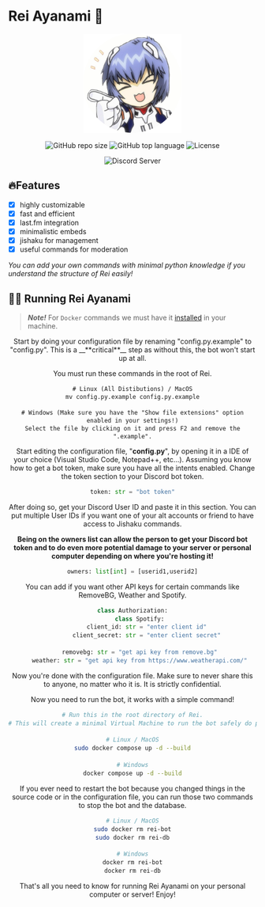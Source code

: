  # Rei Ayanami 🤖

<div align=center>
<img src="rei-pfp.png" width="200" height="200" />

![GitHub repo size](https://img.shields.io/github/repo-size/NERVCorporation/rei?style=for-the-badge)
![GitHub top language](https://img.shields.io/github/languages/top/NERVCorporation/rei?style=for-the-badge)
 ![License](https://camo.githubusercontent.com/d9b03b92063a55cc4391841c05463a86af0d39cac0536757c6602eafb1cbafaa/68747470733a2f2f696d672e736869656c64732e696f2f6769746875622f6c6963656e73652f7361746e61696e672f617374726f2d70617065723f636f6c6f723d253233324633373431267374796c653d666f722d7468652d6261646765)

 ![Discord Server](https://discordapp.com/api/guilds/1206246451840294942/widget.png?style=banner2)
</div>

 ## 🔥Features

 - [x] highly customizable
 - [x] fast and efficient
 - [x] last.fm integration
 - [x] minimalistic embeds
 - [x] jishaku for management
 - [x] useful commands for moderation

 *You can add your own commands with minimal python knowledge if you understand the structure of Rei easily!*

 ## 👩‍💻 Running Rei Ayanami

> **_Note!_** For `Docker` commands we must have it [installed](https://docs.docker.com/engine/install/) in your machine.

<div align=center>
Start by doing your configuration file by renaming "config.py.example" to "config.py". This is a __**critical**__ step as without this, the bot won't start up at all.

You must run these commands in the root of Rei.

```SH
# Linux (All Distibutions) / MacOS
mv config.py.example config.py.example

# Windows (Make sure you have the "Show file extensions" option enabled in your settings!)
Select the file by clicking on it and press F2 and remove the ".example".
```

Start editing the configuration file, "**config.py**", by opening it in a IDE of your choice (Visual Studio Code, Notepad++, etc...). Assuming you know how to get a bot token, make sure you have all the intents enabled. Change the token section to your Discord bot token.

```py
token: str = "bot token"
```

After doing so, get your Discord User ID and paste it in this section. You can put multiple User IDs if you want one of your alt accounts or friend to have access to Jishaku commands. 

__**Being on the owners list can allow the person to get your Discord bot token and to do even more potential damage to your server or personal computer depending on where you're hosting it!**__

```py
owners: list[int] = [userid1,userid2]
```

You can add if you want other API keys for certain commands like RemoveBG, Weather and Spotify.

```py
class Authorization:
    class Spotify:
        client_id: str = "enter client id"
        client_secret: str = "enter client secret"

    removebg: str = "get api key from remove.bg"
    weather: str = "get api key from https://www.weatherapi.com/"
```
 Now you're done with the configuration file. Make sure to never share this to anyone, no matter who it is. It is strictly confidential.

 Now you need to run the bot, it works with a simple command!

 ```sh
 # Run this in the root directory of Rei.
 # This will create a minimal Virtual Machine to run the bot safely do prevent damage on other important files or directories of your computer.

# Linux / MacOS
 sudo docker compose up -d --build

 # Windows
 docker compose up -d --build
 ```

If you ever need to restart the bot because you changed things in the source code or in the configuration file, you can run those two commands to stop the bot and the database.

```sh
# Linux / MacOS
sudo docker rm rei-bot
sudo docker rm rei-db

# Windows
docker rm rei-bot
docker rm rei-db
```

That's all you need to know for running Rei Ayanami on your personal computer or server! Enjoy!
</div>




